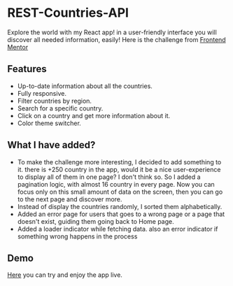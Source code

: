 # REST-Countries-API

Explore the world with my React app! in a user-friendly interface you will discover all needed information, easily!
Here is the challenge from [Frontend Mentor](https://www.frontendmentor.io/challenges/rest-countries-api-with-color-theme-switcher-5cacc469fec04111f7b848ca/hub) 

## Features

- Up-to-date information about all the countries.
- Fully responsive.
- Filter countries by region.
- Search for a specific country.
- Click on a country and get more information about it.
- Color theme switcher.

## What I have added?

- To make the challenge more interesting, I decided to add something to it. there is +250 country in the app, would it be a nice user-experience to display all of them in one page? I don't think so. So I added a pagination logic, with almost 16 country in every page. Now you can focus only on this small amount of data on the screen, then you can go to the next page and discover more.
- Instead of display the countries randomly, I sorted them alphabetically.
- Added an error page for users that goes to a wrong page or a page that doesn't exist, guiding them going back to Home page.
- Added a loader indicator while fetching data. also an error indicator if something wrong happens in the process 

## Demo
[Here]() you can try and enjoy the app live.
